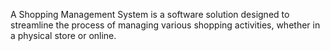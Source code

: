 A Shopping Management System is a software solution designed to streamline the process of managing various shopping activities, whether in a physical store or online.
